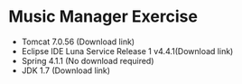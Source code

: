 # Music Manager Exercise
+ Tomcat 7.0.56 (Download link)
+ Eclipse IDE Luna Service Release 1 v4.4.1(Download link)
+ Spring 4.1.1 (No download required)
+ JDK 1.7 (Download link)
